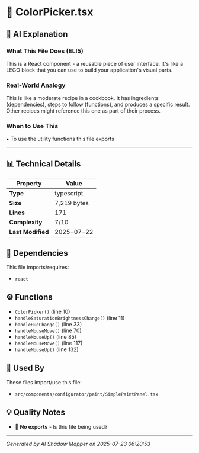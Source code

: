 # 📄 ColorPicker.tsx

## 🤖 AI Explanation

### What This File Does (ELI5)
This is a React component - a reusable piece of user interface. It's like a LEGO block that you can use to build your application's visual parts.

### Real-World Analogy
This is like a moderate recipe in a cookbook. It has ingredients (dependencies), steps to follow (functions), and produces a specific result. Other recipes might reference this one as part of their process.

### When to Use This
• To use the utility functions this file exports

---

## 📊 Technical Details

| Property | Value |
|----------|-------|
| **Type** | typescript |
| **Size** | 7,219 bytes |
| **Lines** | 171 |
| **Complexity** | 7/10 |
| **Last Modified** | 2025-07-22 |

## 🔗 Dependencies

This file imports/requires:

- `react`

## ⚙️ Functions

-  `ColorPicker()` (line 10)
-  `handleSaturationBrightnessChange()` (line 11)
-  `handleHueChange()` (line 33)
-  `handleMouseMove()` (line 70)
-  `handleMouseUp()` (line 85)
-  `handleMouseMove()` (line 117)
-  `handleMouseUp()` (line 132)

## 🔄 Used By

These files import/use this file:

- `src/components/configurator/paint/SimplePaintPanel.tsx`

## 💡 Quality Notes

- 🤔 **No exports** - Is this file being used?

---
*Generated by AI Shadow Mapper on 2025-07-23 06:20:53*